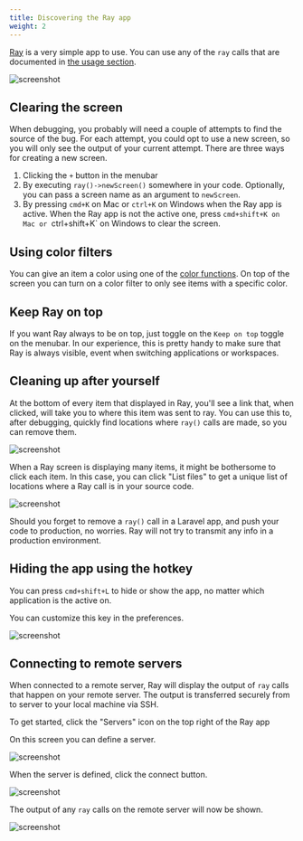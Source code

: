 ```yaml
---
title: Discovering the Ray app
weight: 2
---
```


[Ray](https://myray.app) is a very simple app to use. You can use any of the `ray` calls that are documented in [the usage section](/docs/ray/v1/usage/introduction).

![screenshot](/docs/ray/v1/images/empty.jpg)

## Clearing the screen

When debugging, you probably will need a couple of attempts to find the source of the bug. For each attempt, you could opt to use a new screen, so you will only see the output of your current attempt. There are three ways for creating a new screen.

1. Clicking the `+` button in the menubar
2. By executing `ray()->newScreen()` somewhere in your code. Optionally, you can pass a screen name as an argument to `newScreen`.
3. By pressing `cmd+K` on Mac or `ctrl+K` on Windows when the Ray app is active.  When the Ray app is not the active one, press `cmd+shift+K on Mac or `ctrl+shift+K` on Windows to clear the screen.

## Using color filters

You can give an item a color using one of the [color functions](/docs/ray/v1/usage/framework-agnostic-php-project#using-colors). On top of the screen you can turn on a color filter to only see items with a specific color.

## Keep Ray on top

If you want Ray always to be on top, just toggle on the `Keep on top` toggle on the menubar. In our experience, this is pretty handy to make sure that Ray is always visible, event when switching applications or workspaces.

## Cleaning up after yourself

At the bottom of every item that displayed in Ray, you'll see a link that, when clicked, will take you to where this item was sent to ray. You can use this to, after debugging, quickly find locations where `ray()` calls are made, so you can remove them.

![screenshot](/docs/ray/v1/images/clean.jpg)

When a Ray screen is displaying many items, it might be bothersome to click each item. In this case, you can click "List files" to get a unique list of locations where a Ray call is in your source code.

![screenshot](/docs/ray/v1/images/list-files.jpg)

Should you forget to remove a `ray()` call in a Laravel app, and push your code to production, no worries. Ray will not try to transmit any info in a production environment.

## Hiding the app using the hotkey

You can press `cmd+shift+L` to hide or show the app, no matter which application is the active on.

You can customize this key in the preferences.

![screenshot](/docs/ray/v1/images/hotkeys.jpg)

## Connecting to remote servers

When connected to a remote server, Ray will display the output of `ray` calls that happen on your remote server. The output is transferred securely from to server to your local machine via SSH.

To get started, click the "Servers" icon on the top right of the Ray app

On this screen you can define a server.

![screenshot](/docs/ray/v1/images/define-server.png)

When the server is defined, click the connect button.

![screenshot](/docs/ray/v1/images/connect.png)

The output of any `ray` calls on the remote server will now be shown.

![screenshot](/docs/ray/v1/images/remote-call.png)




